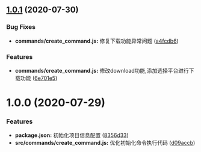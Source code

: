 ## [1.0.1](https://github.com/Oc-master/medusa-cli/compare/v1.0.0...v1.0.1) (2020-07-30)


### Bug Fixes

* **commands/create_command.js:** 修复下载功能异常问题 ([a4fcdb6](https://github.com/Oc-master/medusa-cli/commit/a4fcdb6a201e6c6a4d597428415dcf410dfe1f48))


### Features

* **commands/create_command.js:** 修改download功能,添加选择平台进行下载功能 ([6e701e5](https://github.com/Oc-master/medusa-cli/commit/6e701e5e5eec323927d8831439fdf8b251733a94))



# 1.0.0 (2020-07-29)


### Features

* **package.json:** 初始化项目信息配置 ([8356d33](https://github.com/Oc-master/medusa-cli/commit/8356d33bbd2636524b7b5b073625dc7da849808c))
* **src/commands/create_command.js:** 优化初始化命令执行代码 ([d09accb](https://github.com/Oc-master/medusa-cli/commit/d09accbade4e533da0afb40b7b1b7d9527c55dc5))



